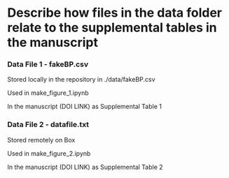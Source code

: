 # Describe how files in the data folder relate to the supplemental tables in the manuscript
### Data File 1 - fakeBP.csv
Stored locally in the repository in ./data/fakeBP.csv

Used in make_figure_1.ipynb

In the manuscript (DOI LINK) as Supplemental Table 1

### Data File 2 - datafile.txt
Stored remotely on Box

Used in make_figure_2.ipynb

In the manuscript (DOI LINK) as Supplemental Table 2
